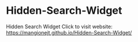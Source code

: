 # Hidden-Search-Widget
Hidden Search Widget
Click to visit website: https://mangionejt.github.io/Hidden-Search-Widget/
